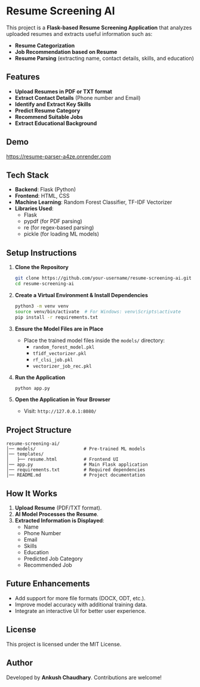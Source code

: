 # Resume Screening AI

This project is a **Flask-based Resume Screening Application** that analyzes uploaded resumes and extracts useful information such as:

- **Resume Categorization**
- **Job Recommendation based on Resume**
- **Resume Parsing** (extracting name, contact details, skills, and education)

## Features

- **Upload Resumes in PDF or TXT format**
- **Extract Contact Details** (Phone number and Email)
- **Identify and Extract Key Skills**
- **Predict Resume Category**
- **Recommend Suitable Jobs**
- **Extract Educational Background**

## Demo
https://resume-parser-a4ze.onrender.com
## Tech Stack

- **Backend**: Flask (Python)
- **Frontend**: HTML, CSS
- **Machine Learning**: Random Forest Classifier, TF-IDF Vectorizer
- **Libraries Used**:
  - Flask
  - pypdf (for PDF parsing)
  - re (for regex-based parsing)
  - pickle (for loading ML models)

## Setup Instructions

1. **Clone the Repository**

   ```bash
   git clone https://github.com/your-username/resume-screening-ai.git
   cd resume-screening-ai
   ```

2. **Create a Virtual Environment & Install Dependencies**

   ```bash
   python3 -m venv venv
   source venv/bin/activate  # For Windows: venv\Scripts\activate
   pip install -r requirements.txt
   ```

3. **Ensure the Model Files are in Place**

   - Place the trained model files inside the `models/` directory:
     - `random_forest_model.pkl`
     - `tfidf_vectorizer.pkl`
     - `rf_clsi_job.pkl`
     - `vectorizer_job_rec.pkl`

4. **Run the Application**

   ```bash
   python app.py
   ```

5. **Open the Application in Your Browser**

   - Visit: `http://127.0.0.1:8080/`

## Project Structure

```
resume-screening-ai/
│── models/                  # Pre-trained ML models
│── templates/
│   ├── resume.html          # Frontend UI
│── app.py                   # Main Flask application
│── requirements.txt         # Required dependencies
│── README.md                # Project documentation
```

## How It Works

1. **Upload Resume** (PDF/TXT format).
2. **AI Model Processes the Resume**.
3. **Extracted Information is Displayed**:
   - Name
   - Phone Number
   - Email
   - Skills
   - Education
   - Predicted Job Category
   - Recommended Job

## Future Enhancements

- Add support for more file formats (DOCX, ODT, etc.).
- Improve model accuracy with additional training data.
- Integrate an interactive UI for better user experience.

## License

This project is licensed under the MIT License.

## Author

Developed by **Ankush Chaudhary**. Contributions are welcome!

